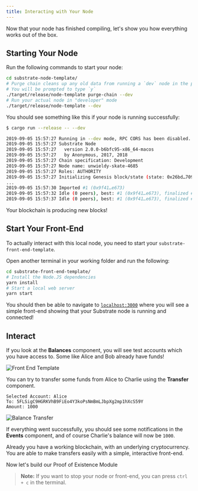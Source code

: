 ```yaml
---
title: Interacting with Your Node
---
```


Now that your node has finished compiling, let's show you how everything works
out of the box.

## Starting Your Node

Run the following commands to start your node:

```bash
cd substrate-node-template/
# Purge chain cleans up any old data from running a `dev` node in the past
# You will be prompted to type `y`
./target/release/node-template purge-chain --dev
# Run your actual node in "developer" mode
./target/release/node-template --dev
```

You should see something like this if your node is running successfully:

```bash
$ cargo run --release -- --dev

2019-09-05 15:57:27 Running in --dev mode, RPC CORS has been disabled.
2019-09-05 15:57:27 Substrate Node
2019-09-05 15:57:27   version 2.0.0-b6bfc95-x86_64-macos
2019-09-05 15:57:27   by Anonymous, 2017, 2018
2019-09-05 15:57:27 Chain specification: Development
2019-09-05 15:57:27 Node name: unwieldy-skate-4685
2019-09-05 15:57:27 Roles: AUTHORITY
2019-09-05 15:57:27 Initializing Genesis block/state (state: 0x26bd…7093, header-hash: 0xbf06…58a9)
...
2019-09-05 15:57:30 Imported #1 (0x9f41…e673)
2019-09-05 15:57:32 Idle (0 peers), best: #1 (0x9f41…e673), finalized #1 (0x9f41…e673), ⬇ 0 ⬆ 0
2019-09-05 15:57:37 Idle (0 peers), best: #1 (0x9f41…e673), finalized #1 (0x9f41…e673), ⬇ 0 ⬆ 0
```

Your blockchain is producing new blocks!

## Start Your Front-End

To actually interact with this local node, you need to start your
`substrate-front-end-template`.

Open another terminal in your working folder and run the following:

```bash
cd substrate-front-end-template/
# Install the Node.JS dependencies
yarn install
# Start a local web server
yarn start
```

You should then be able to navigate to
[`localhost:3000`](http://localhost:3000/) where you will see a simple front-end
showing that your Substrate node is running and connected!

## Interact

If you look at the **Balances** component, you will see test accounts which you
have access to. Some like Alice and Bob already have funds!

![Front End Template](assets/front-end-template.png)

You can try to transfer some funds from Alice to Charlie using the **Transfer**
component.

```
Selected Account: Alice
To: 5FLSigC9HGRKVhB9FiEo4Y3koPsNmBmLJbpXg2mp1hXcS59Y
Amount: 1000
```

![Balance Transfer](assets/front-end-template-balance-transfer.png)

If everything went successfully, you should see some notifications in the
**Events** component, and of course Charlie's balance will now be `1000`.

Already you have a working blockchain, with an underlying cryptocurrency. You
are able to make transfers easily with a simple, interactive front-end.

Now let's build our Proof of Existence Module

> **Note:** If you want to stop your node or front-end, you can press `ctrl + c`
> in the terminal.
